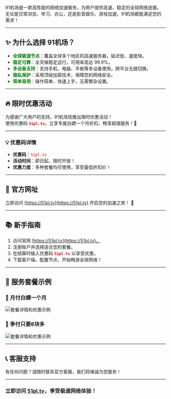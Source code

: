 91机场是一款高性能的网络加速服务，为用户提供高速、稳定的全球网络连接。无论是日常浏览、学习、办公，还是影音娱乐、游戏加速，91机场都能满足您的需求！

---

## **✨ 为什么选择 91机场？**

- <span style="color: green;">**全球极速节点**</span>：覆盖全球多个地区的高速服务器，延迟低、速度快。
- <span style="color: green;">**稳定可靠**</span>：全天候稳定运行，可用率高达 99.9%。
- <span style="color: green;">**多设备支持**</span>：支持手机、电脑、平板等多设备使用，跨平台无缝切换。
- <span style="color: green;">**隐私保护**</span>：采用顶级加密技术，保障您的网络安全。
- <span style="color: green;">**简单易用**</span>：操作简单，快速上手，无需繁杂设置。

---

## **🔥 限时优惠活动**

为感谢广大用户的支持，91机场现推出限时优惠活动！  
使用优惠码 <span style="color: red;">**`51pl.tv`**</span>，立享专属白嫖一个月折扣，畅享超值服务！🎁

---

### **💡 优惠码详情**

- **优惠码**：<span style="color: red;">`51pl.tv`</span>
- **活动时间**：即日起，限时开放！
- **优惠力度**：多种套餐均可使用，享受最低折扣价！

---

## **🔗 官方网址**

立即访问 [https://51pl.tv](https://51pl.tv) 开启您的加速之旅！ 🚀

---

## **📚 新手指南**

1. 访问官网 [https://51pl.tv](https://51pl.tv)。
2. 注册账户并选择适合您的套餐。
3. 在结算时输入优惠码 <span style="color: red;">**`51pl.tv`**</span> 以享受优惠。
4. 下载客户端，配置节点，开始畅游全球网络！

---

## **📸 服务套餐示例**
### **📸 月付白嫖一个月**
![套餐详情和优惠示例](https://github.com/user-attachments/assets/ee2f9563-3ed2-49e0-9679-101d2380efff)
### **📸 季付只要8块多**

![套餐详情和优惠示例](https://github.com/user-attachments/assets/1c2bf4a0-bfb2-4fbd-9b44-5a7c3270037b)

---

## **📞 客服支持**

有任何问题？请随时联系官方客服，我们将竭诚为您服务！

---

### **立即访问 [51pl.tv](https://51pl.tv)，享受极速网络体验！**
